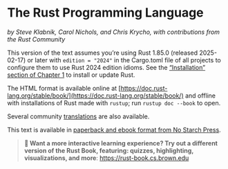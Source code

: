 # The Rust Programming Language

_by Steve Klabnik, Carol Nichols, and Chris Krycho, with contributions from the
Rust Community_

This version of the text assumes you’re using Rust 1.85.0 (released 2025-02-17)
or later with `edition = "2024"` in the Cargo.toml file of all projects to
configure them to use Rust 2024 edition idioms. See the [“Installation” section
of Chapter 1][install]<!-- ignore --> to install or update Rust.

The HTML format is available online at
[https://doc.rust-lang.org/stable/book/](https://doc.rust-lang.org/stable/book/)
and offline with installations of Rust made with `rustup`; run `rustup doc
--book` to open.

Several community [translations] are also available.

This text is available in [paperback and ebook format from No Starch
Press][nsprust].

[install]: ch01-01-installation.html
[nsprust]: https://nostarch.com/rust-programming-language-2nd-edition
[translations]: appendix-06-translation.html

> **🚨 Want a more interactive learning experience? Try out a different version
> of the Rust Book, featuring: quizzes, highlighting, visualizations, and
> more**: <https://rust-book.cs.brown.edu>
